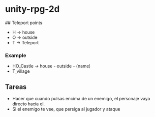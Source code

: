 # unity-rpg-2d

## Teleport points

- H -> house
- O -> outside
- T -> Teleport

### Example
- HO_Castle -> house - outside - (name)
- T_village

## Tareas
- Hacer que cuando  pulsas encima de un enemigo, el personaje vaya directo hacia el.
- Si el enemigo te vee, que persiga al jugador y ataque

